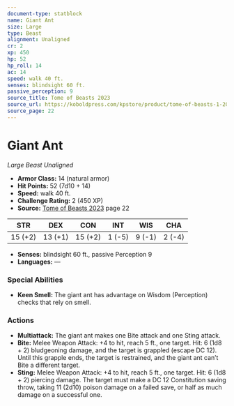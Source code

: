 ```yaml
---
document-type: statblock
name: Giant Ant
size: Large
type: Beast
alignment: Unaligned
cr: 2
xp: 450
hp: 52
hp_roll: 14
ac: 14
speed: walk 40 ft.
senses: blindsight 60 ft. 
passive_perception: 9
source_title: Tome of Beasts 2023
source_url: https://koboldpress.com/kpstore/product/tome-of-beasts-1-2023-edition/
source_page: 22
---
```


# Giant Ant

*Large* *Beast* *Unaligned*

- **Armor Class:** 14 (natural armor)
- **Hit Points:** 52 (7d10 + 14)
- **Speed:** walk 40 ft.
- **Challenge Rating:** 2 (450 XP)
- **Source:** [Tome of Beasts 2023](https://koboldpress.com/kpstore/product/tome-of-beasts-1-2023-edition/) page 22

| STR | DEX | CON | INT | WIS | CHA |
| --- | --- | --- | --- | --- | --- |
| 15 (+2) | 13 (+1) | 15 (+2) | 1 (-5) | 9 (-1) | 2 (-4) |

- **Senses:** blindsight 60 ft., passive Perception 9
- **Languages:** —

### Special Abilities

- **Keen Smell:** The giant ant has advantage on Wisdom (Perception) checks that rely on smell.

### Actions

- **Multiattack:** The giant ant makes one Bite attack and one Sting attack.
- **Bite:** Melee Weapon Attack: +4 to hit, reach 5 ft., one target. Hit: 6 (1d8 + 2) bludgeoning damage, and the target is grappled (escape DC 12). Until this grapple ends, the target is restrained, and the giant ant can’t Bite a different target.
- **Sting:** Melee Weapon Attack: +4 to hit, reach 5 ft., one target. Hit: 6 (1d8 + 2) piercing damage. The target must make a DC 12 Constitution saving throw, taking 11 (2d10) poison damage on a failed save, or half as much damage on a successful one.
